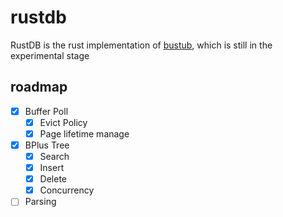 # rustdb
RustDB is the rust implementation of [bustub](https://github.com/cmu-db/bustub), which is still in the experimental stage
## roadmap
- [x] Buffer Poll
  - [x] Evict Policy 
  - [x] Page lifetime manage 
- [X] BPlus Tree
  - [x] Search
  - [x] Insert
  - [x] Delete
  - [X] Concurrency
- [ ] Parsing